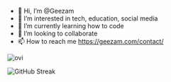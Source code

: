 - 👋 Hi, I’m @Geezam
- 👀 I’m interested in tech, education, social media
- 🌱 I’m currently learning how to code
- 💞️ I’m looking to collaborate
- 📫 How to reach me https://geezam.com/contact/

<img src="https://github-readme-stats.vercel.app/api/top-langs?username=geezam&show_icons=true&locale=en&layout=compact&theme=chartreuse-dark" alt="ovi" />

![GitHub Streak](https://streak-stats.demolab.com/?user=geezam&theme=dark)


<!---
Geezam/Geezam is a ✨ special ✨ repository because its `README.md` (this file) appears on your GitHub profile.
You can click the Preview link to take a look at your changes.
--->
